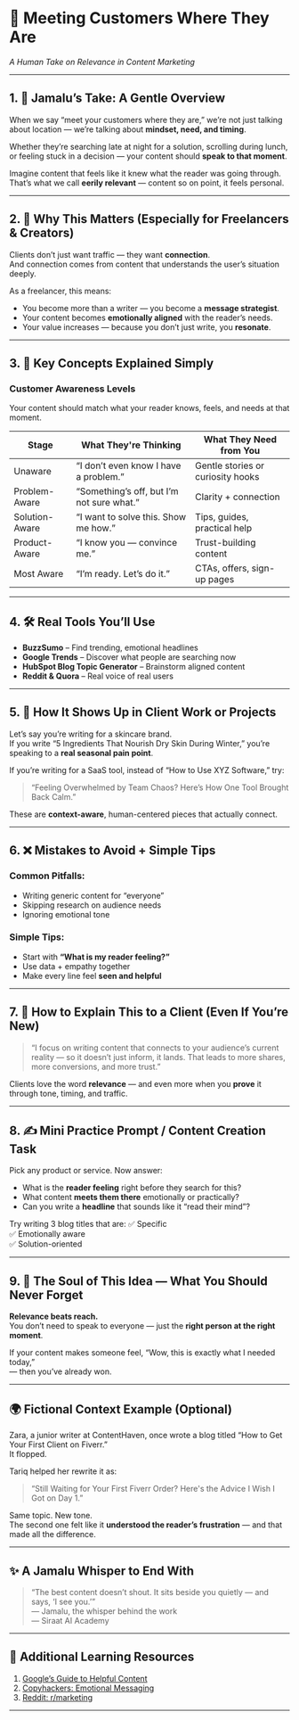 # 🎯 Meeting Customers Where They Are  
_A Human Take on Relevance in Content Marketing_

---

## 1. 🌱 Jamalu’s Take: A Gentle Overview

When we say “meet your customers where they are,” we’re not just talking about location — we’re talking about **mindset, need, and timing**.

Whether they’re searching late at night for a solution, scrolling during lunch, or feeling stuck in a decision — your content should **speak to that moment**.

Imagine content that feels like it knew what the reader was going through.  
That’s what we call **eerily relevant** — content so on point, it feels personal.

---

## 2. 🤔 Why This Matters (Especially for Freelancers & Creators)

Clients don’t just want traffic — they want **connection**.  
And connection comes from content that understands the user’s situation deeply.

As a freelancer, this means:
- You become more than a writer — you become a **message strategist**.
- Your content becomes **emotionally aligned** with the reader’s needs.
- Your value increases — because you don’t just write, you **resonate**.

---

## 3. 🔑 Key Concepts Explained Simply

### **Customer Awareness Levels**  
Your content should match what your reader knows, feels, and needs at that moment.

| Stage                  | What They're Thinking                        | What They Need from You             |
|------------------------|----------------------------------------------|-------------------------------------|
| Unaware                | “I don’t even know I have a problem.”        | Gentle stories or curiosity hooks  
| Problem-Aware          | “Something’s off, but I’m not sure what.”    | Clarity + connection  
| Solution-Aware         | “I want to solve this. Show me how.”         | Tips, guides, practical help  
| Product-Aware          | “I know you — convince me.”                  | Trust-building content  
| Most Aware             | “I’m ready. Let’s do it.”                    | CTAs, offers, sign-up pages  

---

## 4. 🛠️ Real Tools You’ll Use  

- **BuzzSumo** – Find trending, emotional headlines  
- **Google Trends** – Discover what people are searching now  
- **HubSpot Blog Topic Generator** – Brainstorm aligned content  
- **Reddit & Quora** – Real voice of real users

---

## 5. 💼 How It Shows Up in Client Work or Projects

Let’s say you’re writing for a skincare brand.  
If you write “5 Ingredients That Nourish Dry Skin During Winter,” you’re speaking to a **real seasonal pain point**.

If you’re writing for a SaaS tool, instead of “How to Use XYZ Software,” try:
> “Feeling Overwhelmed by Team Chaos? Here’s How One Tool Brought Back Calm.”

These are **context-aware**, human-centered pieces that actually connect.

---

## 6. ❌ Mistakes to Avoid + Simple Tips

### Common Pitfalls:
- Writing generic content for “everyone”  
- Skipping research on audience needs  
- Ignoring emotional tone  

### Simple Tips:
- Start with **“What is my reader feeling?”**  
- Use data + empathy together  
- Make every line feel **seen and helpful**

---

## 7. 💬 How to Explain This to a Client (Even If You’re New)

> “I focus on writing content that connects to your audience’s current reality — so it doesn’t just inform, it lands. That leads to more shares, more conversions, and more trust.”

Clients love the word **relevance** — and even more when you **prove** it through tone, timing, and traffic.

---

## 8. ✍️ Mini Practice Prompt / Content Creation Task

Pick any product or service. Now answer:

- What is the **reader feeling** right before they search for this?
- What content **meets them there** emotionally or practically?
- Can you write a **headline** that sounds like it “read their mind”?

Try writing 3 blog titles that are:
✅ Specific  
✅ Emotionally aware  
✅ Solution-oriented

---

## 9. 🧭 The Soul of This Idea — What You Should Never Forget

**Relevance beats reach.**  
You don’t need to speak to everyone — just the **right person at the right moment**.

If your content makes someone feel, “Wow, this is exactly what I needed today,”  
— then you’ve already won.

---

## 🌍 Fictional Context Example (Optional)

Zara, a junior writer at ContentHaven, once wrote a blog titled “How to Get Your First Client on Fiverr.”  
It flopped.

Tariq helped her rewrite it as:  
> “Still Waiting for Your First Fiverr Order? Here's the Advice I Wish I Got on Day 1.”

Same topic. New tone.  
The second one felt like it **understood the reader’s frustration** — and that made all the difference.

---

## ✨ A Jamalu Whisper to End With

> “The best content doesn’t shout. It sits beside you quietly — and says, ‘I see you.’”  
> — Jamalu, the whisper behind the work  
> — Siraat AI Academy

---

## 🔗 Additional Learning Resources

1. [Google’s Guide to Helpful Content](https://developers.google.com/search/blog/2022/08/helpful-content-update)  
2. [Copyhackers: Emotional Messaging](https://copyhackers.com/)  
3. [Reddit: r/marketing](https://www.reddit.com/r/marketing)  

---


